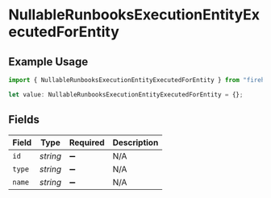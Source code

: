 # NullableRunbooksExecutionEntityExecutedForEntity

## Example Usage

```typescript
import { NullableRunbooksExecutionEntityExecutedForEntity } from "firehydrant/models/components";

let value: NullableRunbooksExecutionEntityExecutedForEntity = {};
```

## Fields

| Field              | Type               | Required           | Description        |
| ------------------ | ------------------ | ------------------ | ------------------ |
| `id`               | *string*           | :heavy_minus_sign: | N/A                |
| `type`             | *string*           | :heavy_minus_sign: | N/A                |
| `name`             | *string*           | :heavy_minus_sign: | N/A                |